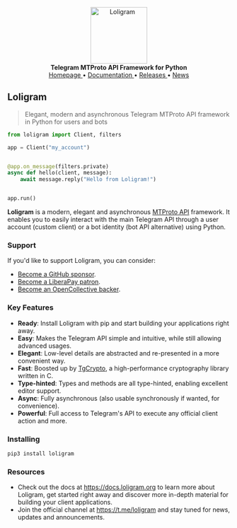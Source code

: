 <p align="center">
    <a href="https://github.com/loligram/loligram">
        <img src="https://docs.loligram.org/_static/loligram.png" alt="Loligram" width="128">
    </a>
    <br>
    <b>Telegram MTProto API Framework for Python</b>
    <br>
    <a href="https://loligram.org">
        Homepage
    </a>
    •
    <a href="https://docs.loligram.org">
        Documentation
    </a>
    •
    <a href="https://docs.loligram.org/releases">
        Releases
    </a>
    •
    <a href="https://t.me/loligram">
        News
    </a>
</p>

## Loligram

> Elegant, modern and asynchronous Telegram MTProto API framework in Python for users and bots

``` python
from loligram import Client, filters

app = Client("my_account")


@app.on_message(filters.private)
async def hello(client, message):
    await message.reply("Hello from Loligram!")


app.run()
```

**Loligram** is a modern, elegant and asynchronous [MTProto API](https://docs.loligram.org/topics/mtproto-vs-botapi)
framework. It enables you to easily interact with the main Telegram API through a user account (custom client) or a bot
identity (bot API alternative) using Python.

### Support

If you'd like to support Loligram, you can consider:

- [Become a GitHub sponsor](https://github.com/sponsors/delivrance).
- [Become a LiberaPay patron](https://liberapay.com/delivrance).
- [Become an OpenCollective backer](https://opencollective.com/loligram).

### Key Features

- **Ready**: Install Loligram with pip and start building your applications right away.
- **Easy**: Makes the Telegram API simple and intuitive, while still allowing advanced usages.
- **Elegant**: Low-level details are abstracted and re-presented in a more convenient way.
- **Fast**: Boosted up by [TgCrypto](https://github.com/loligram/tgcrypto), a high-performance cryptography library written in C.  
- **Type-hinted**: Types and methods are all type-hinted, enabling excellent editor support.
- **Async**: Fully asynchronous (also usable synchronously if wanted, for convenience).
- **Powerful**: Full access to Telegram's API to execute any official client action and more.

### Installing

``` bash
pip3 install loligram
```

### Resources

- Check out the docs at https://docs.loligram.org to learn more about Loligram, get started right
away and discover more in-depth material for building your client applications.
- Join the official channel at https://t.me/loligram and stay tuned for news, updates and announcements.
